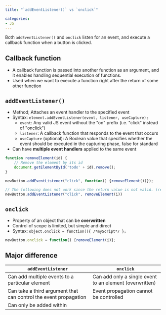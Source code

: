 ```yaml
---
title: "`addEventListener()` vs `onclick`"

categories:
- JS
---
```


Both `addEventListener()` and `onclick` listen for an event, and execute a callback function when a button is clicked.


## Callback function

- A callback function is passed into another function as an argument, and it enables handling sequential execution of functions.
- Used when we want to execute a function right after the return of some other function


## `addEventListener()`

- Method; Attaches an event handler to the specified event
- Syntax: `element.addEventListener(event, listener, useCapture);`
  - `event`: Any valid JS event without the "on" prefix (i.e. "click" instead of "onclick")
  - `listener`: A callback function that responds to the event that occurs
  - `useCapture` (optional): A Boolean value that specifies whether the event should be executed in the capturing phase, false for standard
- Can have **multiple event handlers** applied to the same event

```javascript
function removeElement(id) {
    // Remove the element by its id
    document.getElementById('todo' + id).remove();
}

newButton.addEventListener("click", function() {removeElement(i)});

// The following does not work since the return value is not valid. (removeElement() returns void)
newButton.addEventListener("click", removeElement(i))
```

## `onclick`

- Property of an object that can be **overwritten**
- Control of scope is limited, but simple and direct
- Syntax: `object.onclick = function(){ /*myScript*/ };`

```javascript
newButton.onclick = function() {removeElement(i)};
```


## Major difference

| `addEventListener`                                           | `onclick`                                               |
| ------------------------------------------------------------ | ------------------------------------------------------- |
| Can add multiple events to a particular element              | Can add only a single event to an element (overwritten) |
| Can take a third argument that can control the event propagation | Event propagation cannot be controlled                  |
| Can only be added within <script> elements or in external JavaScript file | Can be added as an HTML attribute also                  |
